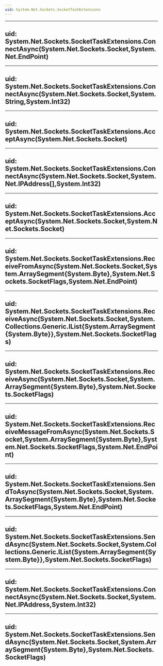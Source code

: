 ```yaml
---
uid: System.Net.Sockets.SocketTaskExtensions
---
```


---
uid: System.Net.Sockets.SocketTaskExtensions.ConnectAsync(System.Net.Sockets.Socket,System.Net.EndPoint)
---

---
uid: System.Net.Sockets.SocketTaskExtensions.ConnectAsync(System.Net.Sockets.Socket,System.String,System.Int32)
---

---
uid: System.Net.Sockets.SocketTaskExtensions.AcceptAsync(System.Net.Sockets.Socket)
---

---
uid: System.Net.Sockets.SocketTaskExtensions.ConnectAsync(System.Net.Sockets.Socket,System.Net.IPAddress[],System.Int32)
---

---
uid: System.Net.Sockets.SocketTaskExtensions.AcceptAsync(System.Net.Sockets.Socket,System.Net.Sockets.Socket)
---

---
uid: System.Net.Sockets.SocketTaskExtensions.ReceiveFromAsync(System.Net.Sockets.Socket,System.ArraySegment{System.Byte},System.Net.Sockets.SocketFlags,System.Net.EndPoint)
---

---
uid: System.Net.Sockets.SocketTaskExtensions.ReceiveAsync(System.Net.Sockets.Socket,System.Collections.Generic.IList{System.ArraySegment{System.Byte}},System.Net.Sockets.SocketFlags)
---

---
uid: System.Net.Sockets.SocketTaskExtensions.ReceiveAsync(System.Net.Sockets.Socket,System.ArraySegment{System.Byte},System.Net.Sockets.SocketFlags)
---

---
uid: System.Net.Sockets.SocketTaskExtensions.ReceiveMessageFromAsync(System.Net.Sockets.Socket,System.ArraySegment{System.Byte},System.Net.Sockets.SocketFlags,System.Net.EndPoint)
---

---
uid: System.Net.Sockets.SocketTaskExtensions.SendToAsync(System.Net.Sockets.Socket,System.ArraySegment{System.Byte},System.Net.Sockets.SocketFlags,System.Net.EndPoint)
---

---
uid: System.Net.Sockets.SocketTaskExtensions.SendAsync(System.Net.Sockets.Socket,System.Collections.Generic.IList{System.ArraySegment{System.Byte}},System.Net.Sockets.SocketFlags)
---

---
uid: System.Net.Sockets.SocketTaskExtensions.ConnectAsync(System.Net.Sockets.Socket,System.Net.IPAddress,System.Int32)
---

---
uid: System.Net.Sockets.SocketTaskExtensions.SendAsync(System.Net.Sockets.Socket,System.ArraySegment{System.Byte},System.Net.Sockets.SocketFlags)
---
